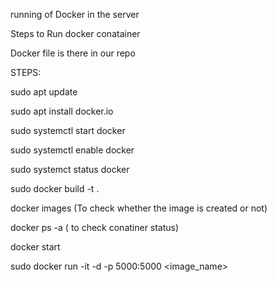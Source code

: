 running of Docker in the server 

Steps to Run docker conatainer  

Docker file is there in our repo

STEPS:

sudo apt update

sudo apt install docker.io

sudo systemctl start docker

sudo systemctl enable docker

sudo systemct status docker

sudo docker build -t <imagename> .

docker images (To check whether the image is created or not)

docker ps -a ( to check conatiner status)

docker start <Container Id>

sudo docker run -it -d -p 5000:5000 <image_name>


